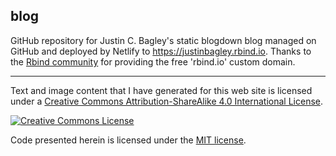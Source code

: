 ## blog

GitHub repository for Justin C. Bagley's static blogdown blog managed on GitHub and deployed by Netlify to https://justinbagley.rbind.io. Thanks to the [Rbind community](https://github.com/rbind) for providing the free 'rbind.io' custom domain.

---

Text and image content that I have generated for this web site is licensed under a <a rel="license" href="http://creativecommons.org/licenses/by-sa/4.0/">Creative Commons Attribution-ShareAlike 4.0 International License</a>.

<a rel="license" href="http://creativecommons.org/licenses/by-sa/4.0/"><img alt="Creative Commons License" style="border-width:0" src="https://i.creativecommons.org/l/by-sa/4.0/88x31.png" /></a>

Code presented herein is licensed under the [MIT license](LICENSE).
